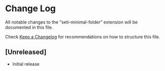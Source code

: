 # Change Log

All notable changes to the "seti-minimal-folder" extension will be documented in this file.

Check [Keep a Changelog](http://keepachangelog.com/) for recommendations on how to structure this file.

## [Unreleased]

- Initial release
